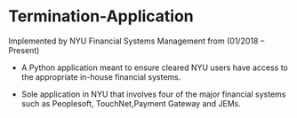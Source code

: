 # Termination-Application

Implemented by NYU Financial Systems Management from (01/2018 – Present)

- A Python application meant to ensure cleared NYU users have
access to the appropriate in-house financial systems.

- Sole application in NYU that involves four of the major
financial systems such as Peoplesoft, TouchNet,Payment Gateway and JEMs.
